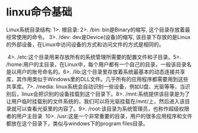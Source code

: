 # linxu命令基础

Linux系统目录结构:
		1>. 根目录:
		2>. /bin: bin是Binary的缩写, 这个目录存放着最经常使用的命令。
		3>. /dev: dev是Device(设备)的缩写, 该目录下存放的是Linux的外部设备，在Linux中访问设备的方式和访问文件的方式是相同的。

​	4>. /etc:这个目录用来存放所有的系统管理所需要的配置文件和子目录。
​		5>. /home:用户的主目录，在Linux中，每个用户都有一个自己的目录，一般该目录名是以用户的账号命名的。
​		6>. /lib:这个目录里存放着系统最基本的动态连接共享库，其作用类似于Windows里的DLL文件。几乎所有的应用程序都需要用到这些共享库。
​		7>. /media: linux系统会自动识别一些设备，例如U盘、光驱等等，当识别后，linux会把识别的设备挂载到这个目录下。
​		8>. /mnt:系统提供该目录是为了让用户临时挂载别的文件系统的，我们可以将光驱挂载在/mnt/上，然后进入该目录就可以查看光驱里的内容了。
​		9>. /root:该目录为系统管理员，也称作超级权限者的用户主目录
​		10>. /usr:这是一个非常重要的目录，用户的很多应用程序和文件都放在这个目录下，类似与windows下的program files目录。